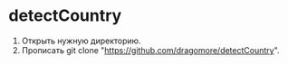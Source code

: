 # detectCountry
1. Открыть нужную директорию.
2. Прописать git clone "https://github.com/dragomore/detectCountry".
